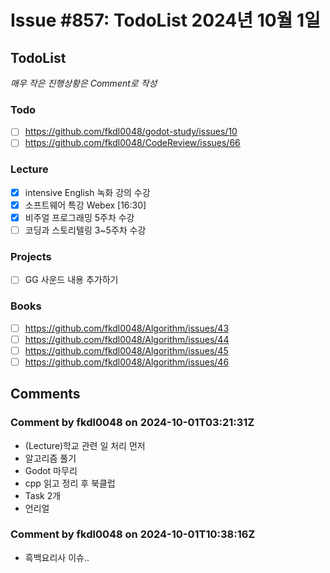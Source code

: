 # Issue #857: TodoList 2024년 10월 1일

## TodoList

*매우 작은 진행상황은 Comment로 작성*

### Todo  

- [ ] https://github.com/fkdl0048/godot-study/issues/10
- [ ] https://github.com/fkdl0048/CodeReview/issues/66

### Lecture

- [x] intensive English 녹화 강의 수강
- [x] 소프트웨어 특강 Webex [16:30]
- [x] 비주얼 프로그래밍 5주차 수강
- [ ] 코딩과 스토리텔링 3~5주차 수강

### Projects

- [ ] GG 사운드 내용 추가하기

### Books

- [ ] https://github.com/fkdl0048/Algorithm/issues/43
- [ ] https://github.com/fkdl0048/Algorithm/issues/44
- [ ] https://github.com/fkdl0048/Algorithm/issues/45
- [ ] https://github.com/fkdl0048/Algorithm/issues/46

## Comments

### Comment by fkdl0048 on 2024-10-01T03:21:31Z

- (Lecture)학교 관련 일 처리 먼저
- 알고리즘 풀기
- Godot 마무리
- cpp 읽고 정리 후 북클럽
- Task 2개
- 언리얼

### Comment by fkdl0048 on 2024-10-01T10:38:16Z

- 흑백요리사 이슈..

